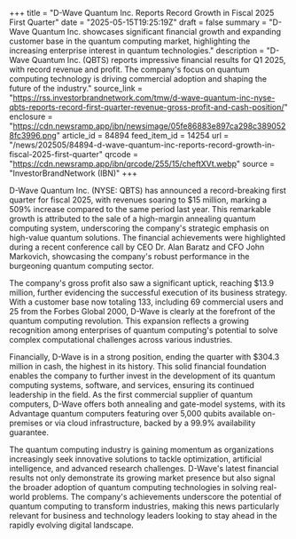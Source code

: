+++
title = "D-Wave Quantum Inc. Reports Record Growth in Fiscal 2025 First Quarter"
date = "2025-05-15T19:25:19Z"
draft = false
summary = "D-Wave Quantum Inc. showcases significant financial growth and expanding customer base in the quantum computing market, highlighting the increasing enterprise interest in quantum technologies."
description = "D-Wave Quantum Inc. (QBTS) reports impressive financial results for Q1 2025, with record revenue and profit. The company's focus on quantum computing technology is driving commercial adoption and shaping the future of the industry."
source_link = "https://rss.investorbrandnetwork.com/tmw/d-wave-quantum-inc-nyse-qbts-reports-record-first-quarter-revenue-gross-profit-and-cash-position/"
enclosure = "https://cdn.newsramp.app/ibn/newsimage/05fe86883e897ca298c3890528fc3996.png"
article_id = 84894
feed_item_id = 14254
url = "/news/202505/84894-d-wave-quantum-inc-reports-record-growth-in-fiscal-2025-first-quarter"
qrcode = "https://cdn.newsramp.app/ibn/qrcode/255/15/cheftXVt.webp"
source = "InvestorBrandNetwork (IBN)"
+++

<p>D-Wave Quantum Inc. (NYSE: QBTS) has announced a record-breaking first quarter for fiscal 2025, with revenues soaring to $15 million, marking a 509% increase compared to the same period last year. This remarkable growth is attributed to the sale of a high-margin annealing quantum computing system, underscoring the company's strategic emphasis on high-value quantum solutions. The financial achievements were highlighted during a recent conference call by CEO Dr. Alan Baratz and CFO John Markovich, showcasing the company's robust performance in the burgeoning quantum computing sector.</p><p>The company's gross profit also saw a significant uptick, reaching $13.9 million, further evidencing the successful execution of its business strategy. With a customer base now totaling 133, including 69 commercial users and 25 from the Forbes Global 2000, D-Wave is clearly at the forefront of the quantum computing revolution. This expansion reflects a growing recognition among enterprises of quantum computing's potential to solve complex computational challenges across various industries.</p><p>Financially, D-Wave is in a strong position, ending the quarter with $304.3 million in cash, the highest in its history. This solid financial foundation enables the company to further invest in the development of its quantum computing systems, software, and services, ensuring its continued leadership in the field. As the first commercial supplier of quantum computers, D-Wave offers both annealing and gate-model systems, with its Advantage quantum computers featuring over 5,000 qubits available on-premises or via cloud infrastructure, backed by a 99.9% availability guarantee.</p><p>The quantum computing industry is gaining momentum as organizations increasingly seek innovative solutions to tackle optimization, artificial intelligence, and advanced research challenges. D-Wave's latest financial results not only demonstrate its growing market presence but also signal the broader adoption of quantum computing technologies in solving real-world problems. The company's achievements underscore the potential of quantum computing to transform industries, making this news particularly relevant for business and technology leaders looking to stay ahead in the rapidly evolving digital landscape.</p>
